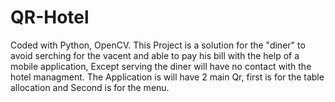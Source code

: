 # QR-Hotel
Coded with Python, OpenCV.
This Project is a solution for the "diner" to avoid serching for the vacent and able to pay his bill with the help of a mobile application, Except serving the diner will have no contact with the hotel managment. The Application is will have 2 main Qr,
first is for the table allocation and Second is for the menu.

